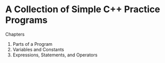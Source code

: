 # A Collection of Simple C++ Practice Programs


Chapters

1. Parts of a Program
2. Variables and Constants
3. Expressions, Statements, and Operators